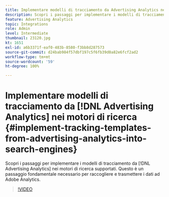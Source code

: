 ```yaml
---
title: Implementare modelli di tracciamento da Advertising Analytics nei motori di ricerca
description: Scopri i passaggi per implementare i modelli di tracciamento da Advertising Analytics nei motori di ricerca supportati.
feature: Advertising Analytics
topic: Integrations
role: Admin
level: Intermediate
thumbnail: 23120.jpg
kt: 1651
exl-id: a6b3371f-eaf0-483b-8580-f3bb8d287573
source-git-commit: d24bab984f57dbf197c5f6fb39d0a82e6fcf2ad2
workflow-type: tm+mt
source-wordcount: '59'
ht-degree: 100%

---
```


# Implementare modelli di tracciamento da [!DNL Advertising Analytics] nei motori di ricerca {#implement-tracking-templates-from-advertising-analytics-into-search-engines}

Scopri i passaggi per implementare i modelli di tracciamento da [!DNL Advertising Analytics] nei motori di ricerca supportati. Questo è un passaggio fondamentale necessario per raccogliere e trasmettere i dati ad Adobe Analytics.

>[!VIDEO](https://video.tv.adobe.com/v/41424/?quality=12&learn=on&captions=ita)
